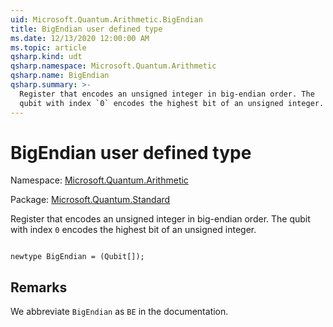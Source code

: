 ```yaml
---
uid: Microsoft.Quantum.Arithmetic.BigEndian
title: BigEndian user defined type
ms.date: 12/13/2020 12:00:00 AM
ms.topic: article
qsharp.kind: udt
qsharp.namespace: Microsoft.Quantum.Arithmetic
qsharp.name: BigEndian
qsharp.summary: >-
  Register that encodes an unsigned integer in big-endian order. The
  qubit with index `0` encodes the highest bit of an unsigned integer.
---
```


# BigEndian user defined type

Namespace: [Microsoft.Quantum.Arithmetic](xref:Microsoft.Quantum.Arithmetic)

Package: [Microsoft.Quantum.Standard](https://nuget.org/packages/Microsoft.Quantum.Standard)


Register that encodes an unsigned integer in big-endian order. Thequbit with index `0` encodes the highest bit of an unsigned integer.

```qsharp

newtype BigEndian = (Qubit[]);
```



## Remarks

We abbreviate `BigEndian` as `BE` in the documentation.